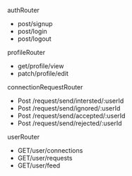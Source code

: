 <!-- Dev tinder API's -->
 authRouter
- post/signup
- post/login
- post/logout

profileRouter
- get/profile/view
- patch/profile/edit

connectionRequestRouter
- Post /request/send/intersted/:userId
- Post /request/send/ignored/:userId
- Post /request/send/accepted/:userId
- Post /request/send/rejected/:userId

userRouter
- GET/user/connections
- GET/user/requests
- GET/user/feed